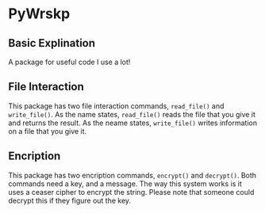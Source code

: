 # PyWrskp
## Basic Explination
A package for useful code I use a lot!

## File Interaction
This package has two file interaction commands, ```read_file()``` and ```write_file()```. As the name states, ```read_file()``` reads the file that you give it and returns the result. As the neame states, ```write_file()``` writes information on a file that you give it.

## Encription
This package has two encription commands, ```encrypt()``` and ```decrypt()```. Both commands need a key, and a message.
The way this system works is it uses a ceaser cipher to encrypt the string. Please note that someone could decrypt this if they figure out the key.